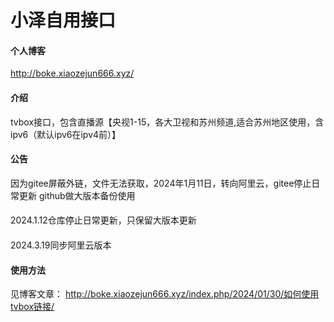 # 小泽自用接口
#### 个人博客
http://boke.xiaozejun666.xyz/
#### 介绍
tvbox接口，包含直播源【央视1-15，各大卫视和苏州频道,适合苏州地区使用，含ipv6（默认ipv6在ipv4前）】
#### 公告
因为gitee屏蔽外链，文件无法获取，2024年1月11日，转向阿里云，gitee停止日常更新
github做大版本备份使用
####
2024.1.12仓库停止日常更新，只保留大版本更新
####
2024.3.19同步阿里云版本
#### 使用方法
见博客文章：
http://boke.xiaozejun666.xyz/index.php/2024/01/30/如何使用tvbox链接/
